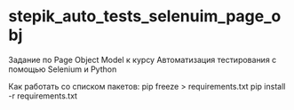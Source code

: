 # stepik_auto_tests_selenuim_page_obj
Задание по Page Object Model к курсу Автоматизация тестирования с помощью Selenium и Python

Как работать со списком пакетов: 
    pip freeze > requirements.txt
    pip install -r requirements.txt
